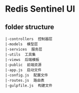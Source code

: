 # Redis Sentinel UI

## folder structure

```
|-controllers  控制器层
|-models  模型层
|-services  服务层
|-utils  工具集
|-views  后端模板
|-public  前端资源
|-app.js  启动文件
|-config.js  配置文件
|-routes.js  路由表
|-gulpfile.js  构建文件
```


